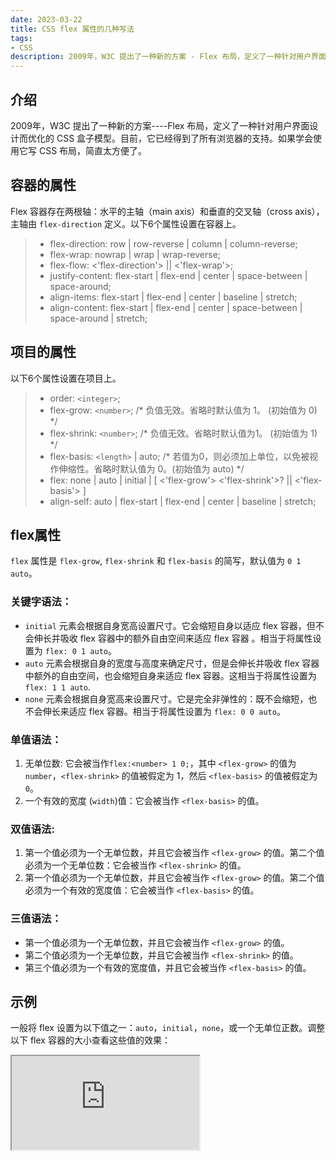 ```yaml
---
date: 2023-03-22
title: CSS flex 属性的几种写法
tags:
- CSS
description: 2009年，W3C 提出了一种新的方案 - Flex 布局，定义了一种针对用户界面设计而优化的 CSS 盒子模型。目前，它已经得到了所有浏览器的支持。如果学会使用它写 CSS 布局，简直太方便了。
---
```

## 介绍
2009年，W3C 提出了一种新的方案----Flex 布局，定义了一种针对用户界面设计而优化的 CSS 盒子模型。目前，它已经得到了所有浏览器的支持。如果学会使用它写 CSS 布局，简直太方便了。

## 容器的属性
Flex 容器存在两根轴：水平的主轴（main axis）和垂直的交叉轴（cross axis），主轴由 `flex-direction` 定义。以下6个属性设置在容器上。
> - flex-direction: row | row-reverse | column | column-reverse;
> - flex-wrap: nowrap | wrap | wrap-reverse;
> - flex-flow: <'flex-direction'> || <'flex-wrap'>;
> - justify-content: flex-start | flex-end | center | space-between | space-around;
> - align-items: flex-start | flex-end | center | baseline | stretch;
> - align-content: flex-start | flex-end | center | space-between | space-around | stretch;

## 项目的属性
以下6个属性设置在项目上。
> - order: `<integer>`;
> - flex-grow: `<number>`; /* 负值无效。省略时默认值为 1。 (初始值为 0) */
> - flex-shrink: `<number>`; /* 负值无效。省略时默认值为1。 (初始值为 1) */
> - flex-basis: `<length>` | auto; /* 若值为0，则必须加上单位，以免被视作伸缩性。省略时默认值为 0。(初始值为 auto) */
> - flex: none | auto | initial  | [ <'flex-grow'> <'flex-shrink'>? || <'flex-basis'> ]
> - align-self: auto | flex-start | flex-end | center | baseline | stretch;

## flex属性
`flex` 属性是 `flex-grow`, `flex-shrink` 和 `flex-basis` 的简写，默认值为 `0 1 auto`。

### 关键字语法：
- `initial`
    元素会根据自身宽高设置尺寸。它会缩短自身以适应 flex 容器，但不会伸长并吸收 flex 容器中的额外自由空间来适应 flex 容器 。相当于将属性设置为 `flex: 0 1 auto`。
- `auto`
    元素会根据自身的宽度与高度来确定尺寸，但是会伸长并吸收 flex 容器中额外的自由空间，也会缩短自身来适应 flex 容器。这相当于将属性设置为 `flex: 1 1 auto`.
- `none`
    元素会根据自身宽高来设置尺寸。它是完全非弹性的：既不会缩短，也不会伸长来适应 flex 容器。相当于将属性设置为 `flex: 0 0 auto`。

### 单值语法：
1. 无单位数: 它会被当作`flex:<number> 1 0;`，其中 `<flex-grow>` 的值为 `number`，`<flex-shrink>` 的值被假定为 1，然后 `<flex-basis>` 的值被假定为`0`。
2. 一个有效的宽度 (`width`)值：它会被当作 `<flex-basis>` 的值。

### 双值语法:
1. 第一个值必须为一个无单位数，并且它会被当作 `<flex-grow>` 的值。第二个值必须为一个无单位数：它会被当作 `<flex-shrink>` 的值。
2. 第一个值必须为一个无单位数，并且它会被当作 `<flex-grow>` 的值。第二个值必须为一个有效的宽度值：它会被当作 `<flex-basis>` 的值。

### 三值语法：
- 第一个值必须为一个无单位数，并且它会被当作 `<flex-grow>` 的值。
- 第二个值必须为一个无单位数，并且它会被当作 `<flex-shrink>` 的值。
- 第三个值必须为一个有效的宽度值，并且它会被当作 `<flex-basis>` 的值。

## 示例
一般将 flex 设置为以下值之一：`auto`，`initial`，`none`，或一个无单位正数。调整以下 flex 容器的大小查看这些值的效果：
<iframe src="https://code.juejin.cn/pen/7125330277345263629"></iframe>

